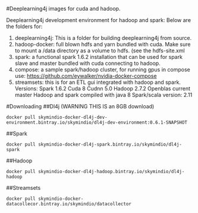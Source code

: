 #Deeplearning4j images for cuda and hadoop.

Deeplearning4j development environment for hadoop and spark:
Below are the folders for:

1. deeplearning4j: This is a folder for building deeplearning4j from source. 
2. hadoop-docker: full blown hdfs and yarn bundled with cuda. Make sure to mount a /data directory as a volume to hdfs. (see the hdfs-site.xml
3. spark: a functional spark 1.6.2 installation that can be used for spark slave and master bundled with cuda connecting to hadoop.
4. compose: a sample spark/hadoop cluster, for running gpus in compose use: https://github.com/eywalker/nvidia-docker-compose
5. streamsets: this is for an ETL gui integrated with hadoop and spark.
Versions:
Spark 1.6.2
Cuda 8
Cudnn 5.0
Hadoop 2.7.2
Openblas current master
Hadoop and spark compiled with java 8
Spark/scala version: 2.11


#Downloading
##Dl4j (WARNING THIS IS an 8GB download)
```
docker pull skymindio-docker-dl4j-dev-environment.bintray.io/skymindio/dl4j-dev-environment:0.6.1-SNAPSHOT
```
##Spark
```
docker pull skymindio-docker-dl4j-spark.bintray.io/skymindio/dl4j-spark
```


##Hadoop
```
docker pull skymindio-docker-dl4j-hadoop.bintray.io/skymindio/dl4j-hadoop
```

##Streamsets
```
docker pull skymindio-docker-datacollecor.bintray.io/skymindio/datacollector
```